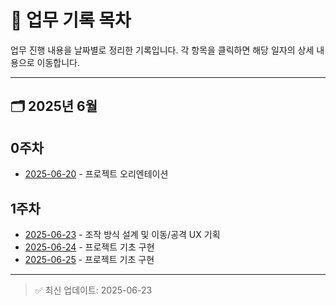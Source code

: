# 📅 업무 기록 목차

업무 진행 내용을 날짜별로 정리한 기록입니다. 각 항목을 클릭하면 해당 일자의 상세 내용으로 이동합니다.

---

## 🗂️ 2025년 6월

## 0주차
- [2025-06-20](https://devp0tion.github.io/DevP0tion/ToB/TOB_1일차) - 프로젝트 오리엔테이션

## 1주차
- [2025-06-23](https://devp0tion.github.io/DevP0tion/ToB/TOB_2일차) - 조작 방식 설계 및 이동/공격 UX 기획  
- [2025-06-24](https://devp0tion.github.io/DevP0tion/ToB/TOB_3일차) - 프로젝트 기초 구현
- [2025-06-25](https://devp0tion.github.io/DevP0tion/ToB/TOB_4일차) - 프로젝트 기초 구현

---

> ✅ 최신 업데이트: 2025-06-23  
